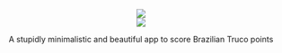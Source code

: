 <div align="center">
  <a href="https://github.com/jolucas245/tentosapp/releases/download/v1.0-ouros/tentos-v1.0.apk">
    <img src="https://user-images.githubusercontent.com/65248543/178760730-248a62ab-a414-437d-8392-4a2a943585ab.png"/>
  </a> 
</div>

<div align="center">
  <img src="https://user-images.githubusercontent.com/65248543/178626556-c6c91706-b03e-4116-bc8b-99619e6095c0.png"/>
  <p>A stupidly minimalistic and beautiful app to score Brazilian Truco points</p>

##


</div>
